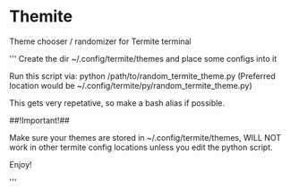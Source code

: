 # Themite

Theme chooser / randomizer for Termite terminal

'''
Create the dir ~/.config/termite/themes and place some configs into it

Run this script via: python /path/to/random_termite_theme.py (Preferred location would be ~/.config/termite/py/random_termite_theme.py)

This gets very repetative, so make a bash alias if possible.

##!Important!##

Make sure your themes are stored in ~/.config/termite/themes, WILL NOT work in other termite config locations unless you edit the python script. 

Enjoy!

'''
